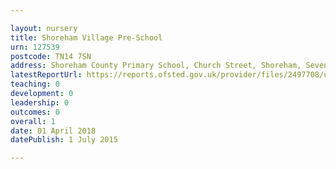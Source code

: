 ```yaml
---

layout: nursery
title: Shoreham Village Pre-School
urn: 127539
postcode: TN14 7SN
address: Shoreham County Primary School, Church Street, Shoreham, Sevenoaks, Kent, TN14 7SN
latestReportUrl: https://reports.ofsted.gov.uk/provider/files/2497708/urn/127539.pdf
teaching: 0
development: 0
leadership: 0
outcomes: 0
overall: 1
date: 01 April 2018 
datePublish: 1 July 2015

---
```


